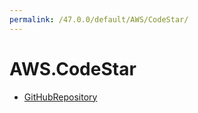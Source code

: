 ```yaml
---
permalink: /47.0.0/default/AWS/CodeStar/
---
```


# AWS.CodeStar



* [GitHubRepository](GitHubRepository.md)